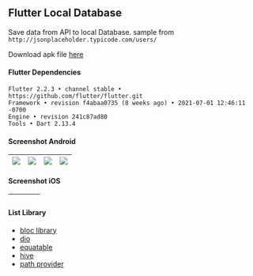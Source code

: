 ## Flutter Local Database

Save data from API to local Database. sample from ```http://jsonplaceholder.typicode.com/users/```

Download apk file [here](https://www.dropbox.com/s/1gygg6wdtv1i0dk)

#### Flutter Dependencies
```
Flutter 2.2.3 • channel stable • https://github.com/flutter/flutter.git
Framework • revision f4abaa0735 (8 weeks ago) • 2021-07-01 12:46:11 -0700
Engine • revision 241c87ad80
Tools • Dart 2.13.4
```

#### Screenshot Android ####
| ![](https://i.imgur.com/PYdK63i.jpg) | ![](https://i.imgur.com/KBXo0bC.jpg) | ![](https://i.imgur.com/hgsW4e8.jpg) | ![](https://i.imgur.com/jxxxAPi.jpg) |
| ---- | ---- | ---- | ---- |

#### Screenshot iOS ####
| ![]() | ![]() | ![]() | ![]() |
| ---- | ---- | ---- | ---- |

#### List Library
- [bloc library](https://bloclibrary.dev/)
- [dio](https://pub.dev/packages/dio)
- [equatable](https://pub.dev/packages/equatable)
- [hive](https://pub.dev/packages/hive)
- [path provider](https://pub.dev/packages/path_provider)